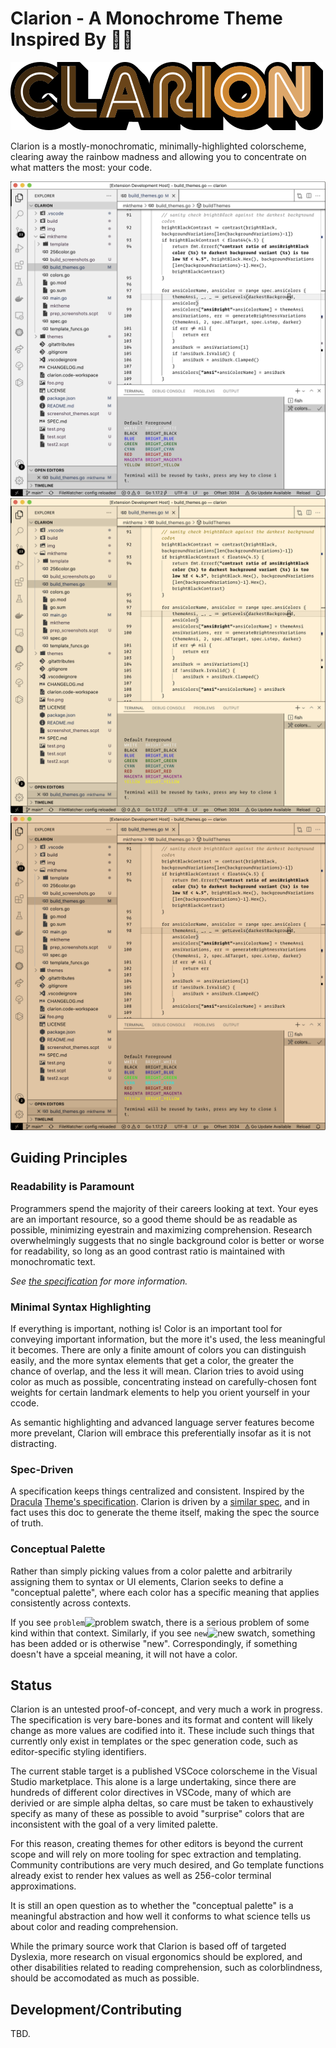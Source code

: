 # Clarion - A Monochrome Theme Inspired By 🧑‍🔬
![Clarion Logo](img/logo.png?raw=true)

Clarion is a mostly-monochromatic, minimally-highlighted colorscheme, clearing
away the rainbow madness and allowing you to concentrate on what matters the
most: your code.

![Clarion White Preview](img/Clarion-White.jpg?raw=true)
![Clarion Orange Preview](img/Clarion-Orange.jpg?raw=true)
![Clarion Peach Preview](img/Clarion-Peach.jpg?raw=true)

## Guiding Principles

### Readability is Paramount
Programmers spend the majority of their careers looking at text. Your eyes are an important resource, so a good theme should be as readable as possible, minimizing eyestrain and maximizing comprehension. Research overwhelmingly suggests that no single background color is better or worse for readability, so long as an good contrast ratio is maintained with monochromatic text. 

*See [the specification](SPEC.md) for more information.*

### Minimal Syntax Highlighting
If everything is important, nothing is! Color is an important tool for conveying important information, but the more it's used, the less meaningful it becomes. There are only a finite amount of colors you can distinguish easily, and the more syntax elements that get a color, the greater the chance of overlap, and the less it will mean. Clarion tries to avoid using color as much as possible, concentrating instead on carefully-chosen font weights for certain landmark elements to help you orient yourself in your ccode.

As semantic highlighting and advanced language server features become more prevelant, Clarion will embrace this preferentially insofar as it is not distracting.

### Spec-Driven
A specification keeps things centralized and consistent. Inspired by the [Dracula](https://draculatheme.com/) [Theme's specification]([https://spec.draculatheme.com/). Clarion is driven by a [similar spec](SPEC.md), and in fact uses this doc to generate the theme itself, making the spec the source of truth.

### Conceptual Palette
Rather than simply picking values from a color palette and arbitrarily assigning them to syntax or UI elements, Clarion seeks to define a "conceptual palette", where each color has a specific meaning that applies consistently across contexts.

If you see `problem`![problem swatch](https://via.placeholder.com/15/b50000.png?text=+), there is a serious problem of some kind within that context. Similarly, if you see `new`![new swatch](https://via.placeholder.com/15/4b6319.png?text=+), something has been added or is otherwise "new". Correspondingly, if something doesn't have a spceial meaning, it will not have a color. 

## Status
Clarion is an untested proof-of-concept, and very much a work in progress. The specification is very bare-bones and its format and content will likely change as more values are codified into it. These include such things that currently only exist in templates or the spec generation code, such as editor-specific styling identifiers.

The current stable target is a published VSCoce colorscheme in the Visual Studio marketplace. This alone is a large undertaking, since there are hundreds of different color directives in VSCode, many of which are derivied or are simple alpha deltas, so care must be taken to exhaustively specify as many of these as possible to avoid "surprise" colors that are inconsistent with the goal of a very limited palette.

For this reason, creating themes for other editors is beyond the current scope and will rely on more tooling for spec extraction and templating. Community contributions are very much desired, and Go template functions already exist to render hex values as well as 256-color terminal approximations.

It is still an open question as to whether the "conceptual palette" is a meaningful abstraction and how well it conforms to what science tells us about color and reading comprehension.

While the primary source work that Clarion is based off of targeted Dyslexia, more research on visual ergonomics should be explored, and other disabilities related to reading comprehension, such as colorblindness, should be accomodated as much as possible.

## Development/Contributing
TBD.
